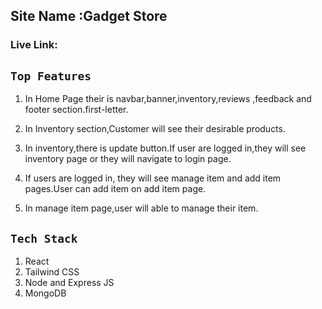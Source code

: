 ## Site Name :Gadget Store

### Live Link: 



## `Top Features`

1. In Home Page their is navbar,banner,inventory,reviews ,feedback and footer section.first-letter. 
2. In Inventory section,Customer will see their desirable products.
3. In inventory,there is update button.If user are logged in,they will see inventory page or they will navigate to login page.

4. If users are logged in, they will see manage item and add item pages.User can add item on add item page.
5. In manage item page,user will able to manage their item.


## `Tech Stack `

1. React 
2. Tailwind CSS 
3. Node and Express JS
4. MongoDB 



